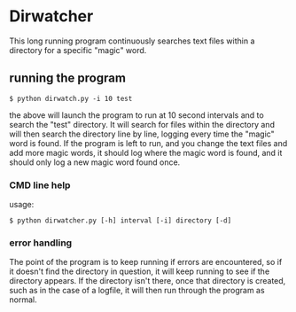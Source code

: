 
# Dirwatcher

This long running program continuously searches text files within a directory for a specific "magic" word.

## running the program

```
$ python dirwatch.py -i 10 test
```
the above will launch the program to run at 10 second intervals and to search the "test" directory.
It will search for files within the directory and will then search the directory line by line, logging every time the "magic" word is found.
If the program is left to run, and you change the text files and add more magic words, it should log where the magic word is found, and it should only log a new magic word found once.

### CMD line help

usage:
```
$ python dirwatcher.py [-h] interval [-i] directory [-d]
```

### error handling
The point of the program is to keep running if errors are encountered, so if it doesn't find the directory in question, it will keep running to see if the directory appears.
If the directory isn't there, once that directory is created, such as in the case of a logfile, it will then run through the program as normal.

